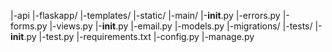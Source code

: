 |-api 
    |-flaskapp/
        |-templates/ 
        |-static/ 
        |-main/
            |-__init__.py 
            |-errors.py 
            |-forms.py 
            |-views.py
        |-__init__.py 
        |-email.py 
        |-models.py
    |-migrations/ 
    |-tests/
        |-__init__.py
        |-test.py 
    |-requirements.txt
    |-config.py 
    |-manage.py

    